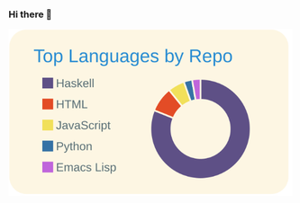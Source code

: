 ### Hi there 👋

<!--
**waddlaw/waddlaw** is a ✨ _special_ ✨ repository because its `README.md` (this file) appears on your GitHub profile.

Here are some ideas to get you started:

- 🔭 I’m currently working on ...
- 🌱 I’m currently learning ...
- 👯 I’m looking to collaborate on ...
- 🤔 I’m looking for help with ...
- 💬 Ask me about ...
- 📫 How to reach me: ...
- 😄 Pronouns: ...
- ⚡ Fun fact: ...
-->

[![](https://raw.githubusercontent.com/waddlaw/waddlaw/main/profile-summary-card-output/solarized/1-repos-per-language.svg)](https://github.com/vn7n24fzkq/github-profile-summary-cards)
